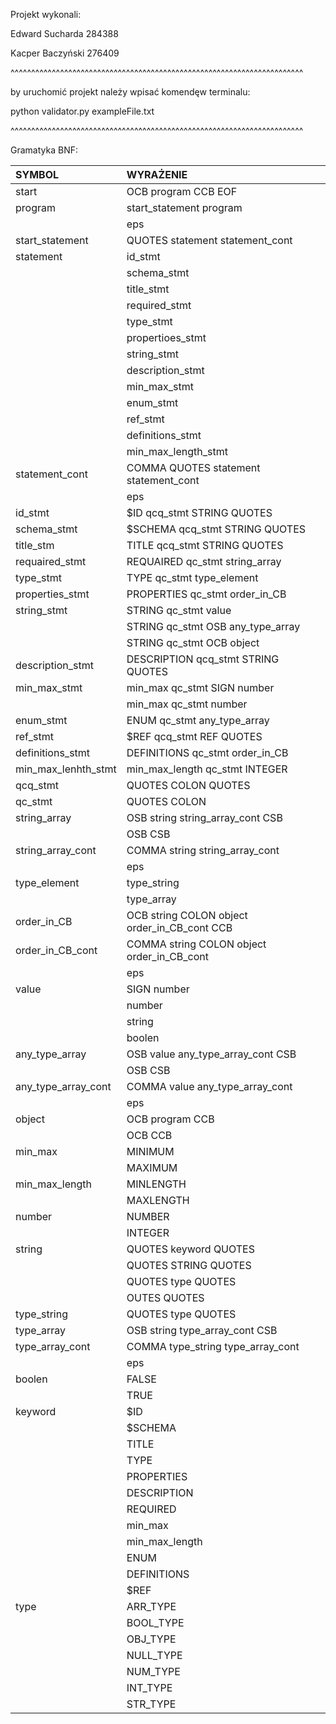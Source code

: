 Projekt wykonali:

Edward Sucharda 284388

Kacper Baczyński 276409

^^^^^^^^^^^^^^^^^^^^^^^^^^^^^^^^^^^^^^^^^^^^^^^^^^^^^^^^^^^^^^^^^^^^^^^

by uruchomić projekt należy wpisać komendęw terminalu:


python validator.py exampleFile.txt



^^^^^^^^^^^^^^^^^^^^^^^^^^^^^^^^^^^^^^^^^^^^^^^^^^^^^^^^^^^^^^^^^^^^^^^

Gramatyka BNF:






SYMBOL | WYRAŻENIE
:-|:-
start |	OCB program CCB EOF
program	| start_statement program
| | eps
start_statement | QUOTES statement statement_cont
statement | id_stmt
| | schema_stmt
| | title_stmt
| | required_stmt
| | type_stmt
| | propertioes_stmt
| | string_stmt
| | description_stmt
| | min_max_stmt
| | enum_stmt
| | ref_stmt
| | definitions_stmt
| | min_max_length_stmt
statement_cont | COMMA QUOTES statement statement_cont
| | eps
id_stmt	| $ID qcq_stmt STRING QUOTES
schema_stmt | $SCHEMA qcq_stmt STRING QUOTES
title_stm |TITLE qcq_stmt STRING QUOTES
requaired_stmt |REQUAIRED qc_stmt string_array
type_stmt | TYPE qc_stmt type_element
properties_stmt	| PROPERTIES qc_stmt order_in_CB
string_stmt | STRING qc_stmt value
| | STRING qc_stmt OSB any_type_array
| | STRING qc_stmt OCB object
description_stmt | DESCRIPTION qcq_stmt STRING QUOTES
min_max_stmt | min_max qc_stmt SIGN number
| | min_max qc_stmt number
enum_stmt | ENUM qc_stmt any_type_array
ref_stmt | $REF qcq_stmt REF QUOTES
definitions_stmt | DEFINITIONS qc_stmt order_in_CB
min_max_lenhth_stmt | min_max_length qc_stmt INTEGER
qcq_stmt | QUOTES COLON QUOTES
qc_stmt | QUOTES COLON
string_array | OSB string string_array_cont CSB
| | OSB CSB			
string_array_cont | COMMA string string_array_cont
| | eps
type_element | type_string
| | type_array
order_in_CB | OCB string COLON object order_in_CB_cont CCB
order_in_CB_cont | COMMA string COLON object order_in_CB_cont
| | eps
value | SIGN number
| | number
| | string
| | boolen
any_type_array | OSB value any_type_array_cont CSB
| | OSB CSB
any_type_array_cont | COMMA value any_type_array_cont
| | eps
object | OCB program CCB
| | OCB CCB
min_max	| MINIMUM
| | MAXIMUM
min_max_length | MINLENGTH
| | MAXLENGTH
number | NUMBER
| | INTEGER
string | QUOTES keyword QUOTES
| | QUOTES STRING QUOTES
| | QUOTES type QUOTES
| | OUTES QUOTES
type_string| QUOTES type QUOTES
type_array | OSB string type_array_cont CSB
type_array_cont | COMMA type_string type_array_cont
| | eps
boolen	| FALSE
| | TRUE
keyword | $ID
| | $SCHEMA
| | TITLE
| | TYPE
| | PROPERTIES
| | DESCRIPTION
| | REQUIRED
| | min_max
| | min_max_length
| | ENUM
| | DEFINITIONS
| | $REF
type | ARR_TYPE
| | BOOL_TYPE
| | OBJ_TYPE
| | NULL_TYPE
| | NUM_TYPE
| | INT_TYPE
| | STR_TYPE































